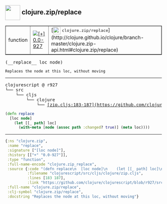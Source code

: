 ## <img width="48px" valign="middle" src="http://i.imgur.com/Hi20huC.png"> clojure.zip/replace

 <table border="1">
<tr>
<td>function</td>
<td><a href="https://github.com/cljsinfo/api-refs/tree/0.0-927"><img valign="middle" alt="[+] 0.0-927" src="https://img.shields.io/badge/+-0.0--927-lightgrey.svg"></a> </td>
<td>
[<img height="24px" valign="middle" src="http://i.imgur.com/1GjPKvB.png"> <samp>clojure.zip/replace</samp>](http://clojure.github.io/clojure/branch-master/clojure.zip-api.html#clojure.zip/replace)
</td>
</tr>
</table>

 <samp>
(__replace__ loc node)<br>
</samp>

```
Replaces the node at this loc, without moving
```

---

 <pre>
clojurescript @ r927
└── src
    └── cljs
        └── clojure
            └── <ins>[zip.cljs:183-187](https://github.com/clojure/clojurescript/blob/r927/src/cljs/clojure/zip.cljs#L183-L187)</ins>
</pre>

```clj
(defn replace
  [loc node]
    (let [[_ path] loc]
      (with-meta [node (assoc path :changed? true)] (meta loc))))
```


---

```clj
{:ns "clojure.zip",
 :name "replace",
 :signature ["[loc node]"],
 :history [["+" "0.0-927"]],
 :type "function",
 :full-name-encode "clojure.zip_replace",
 :source {:code "(defn replace\n  [loc node]\n    (let [[_ path] loc]\n      (with-meta [node (assoc path :changed? true)] (meta loc))))",
          :filename "clojurescript/src/cljs/clojure/zip.cljs",
          :lines [183 187],
          :link "https://github.com/clojure/clojurescript/blob/r927/src/cljs/clojure/zip.cljs#L183-L187"},
 :full-name "clojure.zip/replace",
 :clj-symbol "clojure.zip/replace",
 :docstring "Replaces the node at this loc, without moving"}

```
